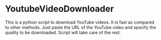 # YoutubeVideoDownloader

This is a python script to download YouTube videos. It is fast as compared to other methods.
Just paste the URL of the YouTube video and specify the quality to be downloaded. Script will take care of the rest.
